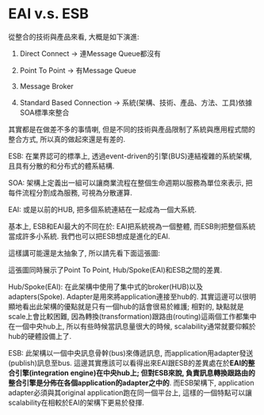 # EAI v.s. ESB

從整合的技術與產品來看, 大概是如下演進:

1. Direct Connect -&gt; 連Message Queue都沒有

2. Point To Point -&gt; 有Message Queue

3. Message Broker

4. Standard Based Connection -&gt; 系統\(架構、技術、產品、方法、工具\)依據SOA標準來整合

其實都是在做差不多的事情喇, 但是不同的技術與產品限制了系統與應用程式間的整合方式, 所以真的做起來還是有差的.

ESB: 在業界認可的標準上, 透過event-driven的引擎\(BUS\)連結複雜的系統架構, 且具有分散的和分布式的體系結構.

SOA: 架構上定義出一組可以讓商業流程在整個生命週期以服務為單位來表示, 把每件流程分割成為服務, 可視為分散運算.

EAI: 或是以前的HUB, 把多個系統連結在一起成為一個大系統.

基本上, ESB和EAI最大的不同在於: EAI把系統視為一個整體, 而ESB則把整個系統當成許多小系統. 我們也可以把ESB想成是進化的EAI.

這樣講可能還是太抽象了, 所以請先看下面這張圖:

這張圖同時展示了Point To Point, Hub/Spoke\(EAI\)和ESB之間的差異.

Hub/Spoke\(EAI\): 在此架構中使用了集中式的broker\(HUB\)以及adapters\(Spoke\). Adapter是用來將application連接至hub的. 其實這邊可以很明顯地看出此架構的優點就是只有一個hub的話會很易於維護; 相對的, 缺點就是scale上會比較困難, 因為轉換\(transformation\)跟路由\(routing\)這兩個工作都集中在一個中央hub上, 所以有些時候當訊息量很大的時候, scalability通常就要仰賴於hub的硬體設備上了.

ESB: 此架構以一個中央訊息骨幹\(bus\)來傳遞訊息, 而application用adapter發送\(publish\)訊息至bus. 這邊其實應該可以看得出來EAI跟ESB的差異處在於**EAI的整合引擎\(integration engine\)在中央hub上; 但對ESB來說, 負責訊息轉換跟路由的整合引擎是分佈在各個application的adapter之中的**. 而ESB架構下, application adapter必須與其original application跑在同一個平台上, 這樣的一個特點可以讓scalability在相較於EAI的架構下更易於發揮.

